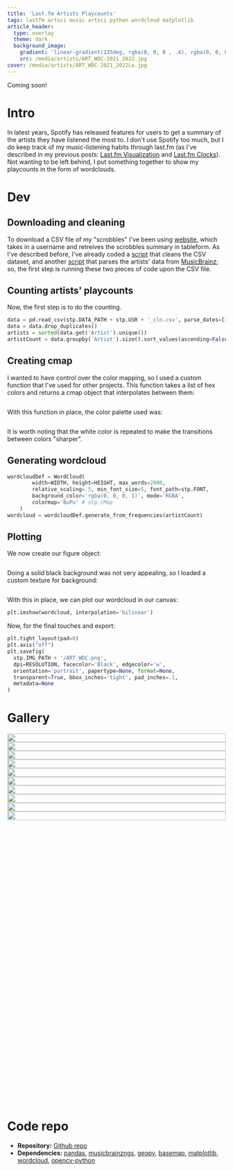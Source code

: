 ```yaml
---
title: 'Last.fm Artists Playcounts'
tags: lastfm artsci music artsci python wordcloud matplotlib
article_header:
  type: overlay
  theme: dark
  background_image:
    gradient: 'linear-gradient(135deg, rgba(0, 0, 0 , .4), rgba(0, 0, 0, .4))'
    src: /media/artists/ART_WDC-2021_2022.jpg
cover: /media/artists/ART_WDC-2021_2022Lo.jpg
---
```


Coming soon!

<!--more-->

# Intro

In latest years, Spotify has released features for users to get a summary of the artists they have listened the most to. I don't use Spotify too much, but I do keep track of my music-listening habits through last.fm (as I've described in my previous posts: [Last.fm Visualization](/artsci/2019-12-10-LastfmViz.html) and  [Last.fm Clocks](/artsci/2021-11-01-LastfmClocks.html)). Not wanting to be left behind, I put something together to show my playcounts in the form of wordclouds.

# Dev

## Downloading and cleaning

To download a CSV file of my "scrobbles" I've been using [website](https://benjaminbenben.com/lastfm-to-csv/), which takes in a username and retreives the scrobbles summary in tableform. As I've described before, I've already coded a [script]() that cleans the CSV dataset, and another [script]() that parses the artists' data from [MusicBrainz](https://musicbrainz.org/); so, the first step is running these two pieces of code upon the CSV file.

## Counting artists' playcounts

Now, the first step is to do the counting.

```python
data = pd.read_csv(stp.DATA_PATH + stp.USR + '_cln.csv', parse_dates=[3])
data = data.drop_duplicates()
artists = sorted(data.get('Artist').unique())
artistCount = data.groupby('Artist').size().sort_values(ascending=False)
```

## Creating cmap

I wanted to have control over the color mapping, so I used a custom function that I've used for other projects. This function takes a list of hex colors and returns a cmap object that interpolates between them:

```python

```

With this function in place, the color palette used was:

```python

```

It is worth noting that the white color is repeated to make the transitions between colors "sharper".
## Generating wordcloud



```python
wordcloudDef = WordCloud(
        width=WIDTH, height=HEIGHT, max_words=2000,
        relative_scaling=.5, min_font_size=5, font_path=stp.FONT,
        background_color='rgba(0, 0, 0, 1)', mode='RGBA',
        colormap='BuPu' # stp.cMap
    )
wordcloud = wordcloudDef.generate_from_frequencies(artistCount)
```

## Plotting 

We now create our figure object:

```python

```

Doing a solid black background was not very appealing, so I loaded a custom texture for background:

```python

```

With this in place, we can plot our wordcloud in our canvas:

```python
plt.imshow(wordcloud, interpolation='bilinear')

```

Now, for the final touches and export:

```python
plt.tight_layout(pad=0)
plt.axis("off")
plt.savefig(
  stp.IMG_PATH + '/ART_WDC.png',
  dpi=RESOLUTION, facecolor='Black', edgecolor='w',
  orientation='portrait', papertype=None, format=None,
  transparent=True, bbox_inches='tight', pad_inches=.1,
  metadata=None
)
```


# Gallery

<style>
  .swiper-demo {height: 850px;}
  .swiper-demo .swiper__slide {
    display: flex; align-items: center; justify-content: center;
    font-size: 3rem; color: #fff;
  }
</style>


<div class="swiper my-3 swiper-demo swiper-demo--0">
  <div class="swiper__wrapper">
    <div class="swiper__slide"><img src="/media/artists/ART_WDC-2021_2022.jpg" style="width:100%;"></div>
    <div class="swiper__slide"><img src="/media/artists/ART_WDC-2020_2021.jpg" style="width:100%;"></div>
    <div class="swiper__slide"><img src="/media/artists/ART_WDC-2019_2020.jpg" style="width:100%;"></div>
    <div class="swiper__slide"><img src="/media/artists/ART_WDC-2018_2019.jpg" style="width:100%;"></div>
    <div class="swiper__slide"><img src="/media/artists/ART_WDC-2017_2018.jpg" style="width:100%;"></div>
    <div class="swiper__slide"><img src="/media/artists/ART_WDC-2016_2017.jpg" style="width:100%;"></div>
    <div class="swiper__slide"><img src="/media/artists/ART_WDC-2015_2016.jpg" style="width:100%;"></div>
    <div class="swiper__slide"><img src="/media/artists/ART_WDC-2014_2015.jpg" style="width:100%;"></div>
    <div class="swiper__slide"><img src="/media/artists/ART_WDC-2013_2014.jpg" style="width:100%;"></div>
    <div class="swiper__slide"><img src="/media/artists/ART_WDC-2012_2013.jpg" style="width:100%;"></div>
  </div>
  <!-- <div class="swiper__pagination"></div> -->
  <div class="swiper__button swiper__button--prev fas fa-chevron-left"></div>
  <div class="swiper__button swiper__button--next fas fa-chevron-right"></div>
  <!-- <div class="swiper-scrollbar"></div> -->
</div>

<script>
  {%- include scripts/lib/swiper.js -%}
  var SOURCES = window.TEXT_VARIABLES.sources;
  window.Lazyload.js(SOURCES.jquery, function() {
    $('.swiper-demo--0').swiper(); $('.swiper-demo--1').swiper();
    $('.swiper-demo--2').swiper(); $('.swiper-demo--3').swiper();
    $('.swiper-demo--4').swiper({ animation: false });
  });
</script>

# Code repo

* **Repository:** [Github repo](https://github.com/Chipdelmal/LastfmViz)
* **Dependencies:** [pandas](https://pandas.pydata.org/),  [musicbrainzngs](https://github.com/alastair/python-musicbrainzngs), [geopy](https://geopy.readthedocs.io/), [basemap](https://matplotlib.org/basemap/), [matplotlib](https://matplotlib.org/), [wordcloud](https://github.com/amueller/word_cloud), [opencv-python](https://pypi.org/project/opencv-python/)

